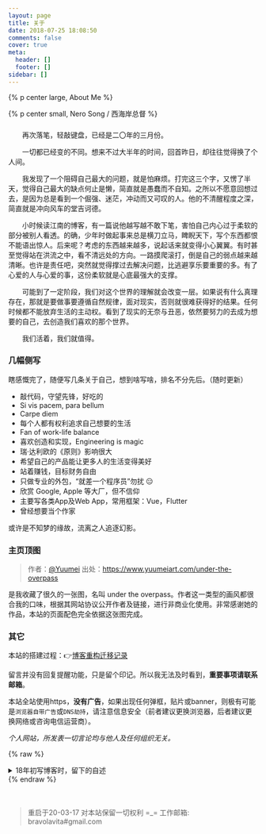 ```yaml
---
layout: page
title: 关于
date: 2018-07-25 18:08:50
comments: false
cover: true
meta:
  header: []
  footer: []
sidebar: []
---
```

{% p center large, About Me %}

{% p center small, Nero Song / 西海岸总督 %}

###  

　　再次落笔，轻敲键盘，已经是二〇年的三月份。

　　一切都已经变的不同。想来不过大半年的时间，回首昨日，却往往觉得换了个人间。

　　我发现了一个阻碍自己最大的问题，就是怕麻烦。打完这三个字，又愣了半天，觉得自己最大的缺点何止是懒，简直就是愚蠢而不自知。之所以不愿意回想过去，是因为总是看到一个倔强、迷茫，冲动而又可叹的人。他的不清醒程度之深，简直就是冲向风车的堂吉诃德。

　　小时候读江南的博客，有一篇说他越写越不敢下笔，害怕自己内心过于柔软的部分被别人看透。的确，少年时做起事来总是横刀立马，睥睨天下，写个东西都恨不能语出惊人。后来呢？考虑的东西越来越多，说起话来就变得小心翼翼。有时甚至觉得站在洪流之中，看不清远处的方向。一路摸爬滚打，倒是自己的弱点越来越清晰。也许是责任吧，突然就觉得撑过去解决问题，比逃避享乐要重要的多。有了心爱的人与心爱的事，这份柔软就是心底最强大的支撑。

　　可能到了一定阶段，我们对这个世界的理解就会改变一层。如果说有什么真理存在，那就是要做事要遵循自然规律，面对现实，否则就很难获得好的结果。任何时候都不能放弃生活的主动权。看到了现实的无奈与丑恶，依然要努力的去成为想要的自己，去创造我们喜欢的那个世界。

　　我们活着，我们就值得。

### 几幅侧写

瞎感慨完了，随便写几条关于自己，想到啥写啥，排名不分先后。（随时更新）

- 敲代码，守望先锋，好吃的
- Si vis pacem, para bellum
- Carpe diem
- 每个人都有权利追求自己想要的生活
- Fan of work-life balance
- 喜欢创造和实现，Engineering is magic
- 瑞·达利欧的《原则》影响很大
- 希望自己的产品能让更多人的生活变得美好
- 站着赚钱，目标财务自由
- 只做专业的外包，“就差一个程序员”勿扰 😑
- 欣赏 Google, Apple 等大厂，但不信仰
- 主要写各类App及Web App，常用框架：Vue，Flutter
- 曾经想要当个作家

或许是不知梦的缘故，流离之人追逐幻影。

### 主页顶图

> 作者：[@Yuumei](https://www.yuumeiart.com/)
> 出处：https://www.yuumeiart.com/under-the-overpass

是我收藏了很久的一张图，名叫 under the overpass。作者这一类型的画风都很合我的口味，根据其网站协议公开作者及链接，进行非商业化使用。非常感谢她的作品，本站的页面配色完全依据这张图完成。

### 其它

本站的搭建过程：👉[博客重构迁移记录](/2020/03/19/博客重构迁移记录/)

留言并没有回复提醒功能，只是留个印记。所以我无法及时看到，**重要事项请联系邮箱**。

本站全站使用https，**没有广告**，如果出现任何弹框，贴片或banner，则极有可能是`浏览器自带广告`或`DNS劫持`，请注意信息安全（前者建议更换浏览器，后者建议更换网络或咨询电信运营商）。

*个人网站，所发表一切言论均与他人及任何组织无关。*

{% raw %}
<details>
<summary>
18年初写博客时，留下的自述
</summary>
{% endraw %}

　　这是一块自留地。我是年轻的旅人，也是年轻的老地主。

　　因为少时的经历，他们都叫我西海岸总督。虽然我离这梦中的称号还很远很远，但回首出发的地方，已经路过半途。

　　每个人都有自己的梦想，一路上我见识过形形色色的生活，跟不同的人交流想法。有人劝我停下来，不要固执己见。我也做过同样的事。但最后我所记得的大部分人，都没有被谁所改变。经历了艰苦卓绝的思考后，我们彼此尊重，点头致意，然后坚定的朝着不同的方向走去。

　　明白一个道理只需要几秒钟的时间，但就是这几秒钟，可能要用半生去追求。当你意识到心里有了答案，旅程才刚刚开始。于我而言，路上的见闻和经历常使我迷惑，有时也历经思索，感慨万千。我想不如找块干净的地方，在这里当一名花匠，一名园丁，把心里的疑惑和答案都留下来。感谢这个时代，能让我有机会尝试这种记录方式，以最低的成本带给所有人最好的体验。希望这里的文字能给人以启发，即使荒谬，也能引人深思。

　　毕竟这个时代最缺的，就是独立思考。

{% raw %}</details>{% endraw %}


　　
> 重启于20-03-17
> 对本站保留一切权利 =_=
> 工作邮箱: bravolavita#gmail.com

